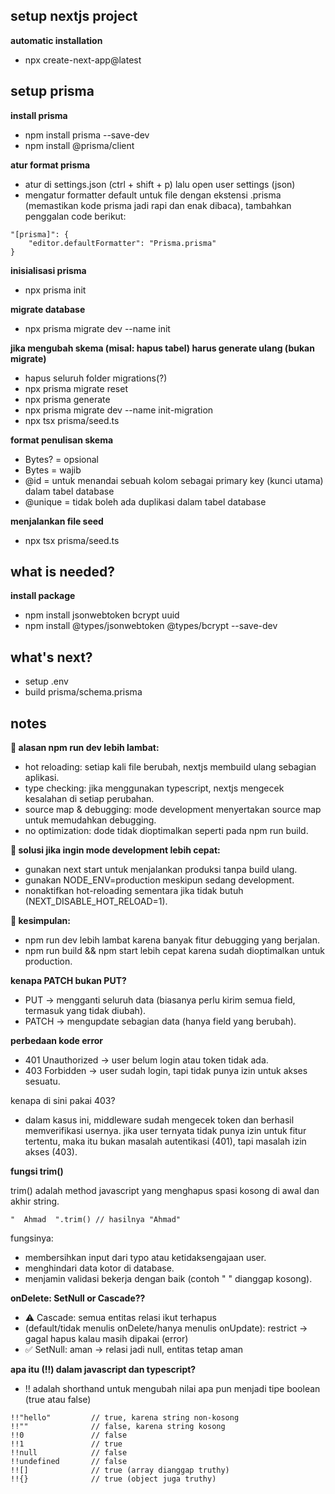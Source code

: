 ## setup nextjs project

**automatic installation**

- npx create-next-app@latest

## setup prisma

**install prisma**

- npm install prisma --save-dev
- npm install @prisma/client

**atur format prisma**

- atur di settings.json (ctrl + shift + p) lalu open user settings (json)
- mengatur formatter default untuk file dengan ekstensi .prisma (memastikan kode prisma jadi rapi dan enak dibaca), tambahkan penggalan code berikut:

```
"[prisma]": {
    "editor.defaultFormatter": "Prisma.prisma"
}
```

**inisialisasi prisma**

- npx prisma init

**migrate database**

- npx prisma migrate dev --name init

**jika mengubah skema (misal: hapus tabel) harus generate ulang (bukan migrate)**

- hapus seluruh folder migrations(?)
- npx prisma migrate reset
- npx prisma generate
- npx prisma migrate dev --name init-migration
- npx tsx prisma/seed.ts

**format penulisan skema**

- Bytes? = opsional
- Bytes = wajib
- @id = untuk menandai sebuah kolom sebagai primary key (kunci utama) dalam tabel database
- @unique = tidak boleh ada duplikasi dalam tabel database

**menjalankan file seed**

- npx tsx prisma/seed.ts

## what is needed?

**install package**

- npm install jsonwebtoken bcrypt uuid
- npm install @types/jsonwebtoken @types/bcrypt --save-dev

## what's next?

- setup .env
- build prisma/schema.prisma

## notes

**📌 alasan npm run dev lebih lambat:**

- hot reloading: setiap kali file berubah, nextjs membuild ulang sebagian aplikasi.
- type checking: jika menggunakan typescript, nextjs mengecek kesalahan di setiap perubahan.
- source map & debugging: mode development menyertakan source map untuk memudahkan debugging.
- no optimization: dode tidak dioptimalkan seperti pada npm run build.

**📌 solusi jika ingin mode development lebih cepat:**

- gunakan next start untuk menjalankan produksi tanpa build ulang.
- gunakan NODE_ENV=production meskipun sedang development.
- nonaktifkan hot-reloading sementara jika tidak butuh (NEXT_DISABLE_HOT_RELOAD=1).

**🚀 kesimpulan:**

- npm run dev lebih lambat karena banyak fitur debugging yang berjalan.
- npm run build && npm start lebih cepat karena sudah dioptimalkan untuk production.

**kenapa PATCH bukan PUT?**

- PUT → mengganti seluruh data (biasanya perlu kirim semua field, termasuk yang tidak diubah).
- PATCH → mengupdate sebagian data (hanya field yang berubah).

**perbedaan kode error**

- 401 Unauthorized → user belum login atau token tidak ada.
- 403 Forbidden → user sudah login, tapi tidak punya izin untuk akses sesuatu.

kenapa di sini pakai 403?

- dalam kasus ini, middleware sudah mengecek token dan berhasil memverifikasi usernya. jika user ternyata tidak punya izin untuk fitur tertentu, maka itu bukan masalah autentikasi (401), tapi masalah izin akses (403).

**fungsi trim()**

trim() adalah method javascript yang menghapus spasi kosong di awal dan akhir string.

```
"  Ahmad  ".trim() // hasilnya "Ahmad"
```

fungsinya:

- membersihkan input dari typo atau ketidaksengajaan user.
- menghindari data kotor di database.
- menjamin validasi bekerja dengan baik (contoh " " dianggap kosong).

**onDelete: SetNull or Cascade??**

- ⚠️ Cascade: semua entitas relasi ikut terhapus
- (default/tidak menulis onDelete/hanya menulis onUpdate): restrict → gagal hapus kalau masih dipakai (error)
- ✅ SetNull: aman → relasi jadi null, entitas tetap aman

**apa itu (!!) dalam javascript dan typescript?**

- !! adalah shorthand untuk mengubah nilai apa pun menjadi tipe boolean (true atau false)

```
!!"hello"         // true, karena string non-kosong
!!""              // false, karena string kosong
!!0               // false
!!1               // true
!!null            // false
!!undefined       // false
!![]              // true (array dianggap truthy)
!!{}              // true (object juga truthy)
```
